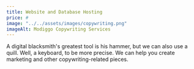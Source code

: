```yaml
---
title: Website and Database Hosting
price: #
image: "../../assets/images/copywriting.png"
imageAlt: Modiggo Copywriting Services
---
```


A digital blacksmith's greatest tool is his hammer, but we can also use a quill. Well, a keyboard, to be more precise. We can help you create marketing and other copywriting-related pieces.